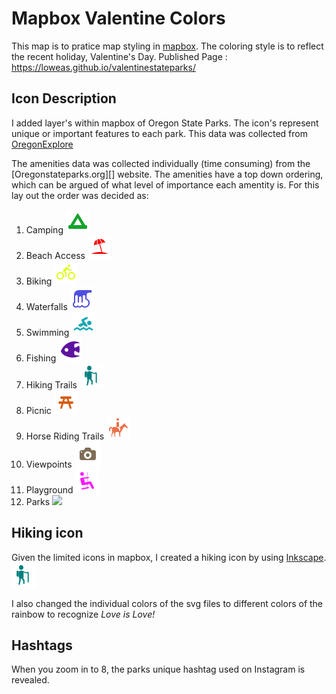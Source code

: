 # Mapbox Valentine Colors

This map is to pratice map styling in [mapbox][]. The coloring style is to reflect the recent holiday, Valentine's Day. Published Page : https://loweas.github.io/valentinestateparks/

## Icon Description
I added layer's within mapbox of Oregon State Parks. The icon's represent unique or important features to each park. This data was collected from [OregonExplore][]

The amenities data was collected individually (time consuming) from the [Oregonstateparks.org][] website. The amenities have a top down ordering, which can be argued of what level of importance each amentity is. For this lay out the order was decided as:

1. Camping <img src="/assets/icons/campsite-15.svg">
2. Beach Access <img src="/assets/icons/beach-15.svg">
3. Biking <img src="/assets/icons/bicycle-share-15.svg">
4. Waterfalls <img src="/assets/icons/waterfall-15.svg">
5. Swimming <img src="/assets/icons/swimming-15.svg">
6. Fishing <img src="/assets/icons/aquarium-15.svg">
7. Hiking Trails <img src="/assets/image/hiking.svg">
8. Picnic <img src="/assets/icons/picnic-site-15.svg">
9. Horse Riding Trails  <img src="/assets/icons/horse-riding-15.svg">
10. Viewpoints <img src="/assets/icons/attraction-15.svg">
11. Playground <img src="/assets/icons/playground-15.svg">
12. Parks <img src="/assets/icons/parks-15.svg">

## Hiking icon
Given the limited icons in mapbox, I created a hiking icon by using [Inkscape][]. <img src="/assets/image/hiking.svg">

I also changed the individual colors of the svg files to different colors of the rainbow to recognize *Love is Love!*




## Hashtags
When you zoom in to 8, the parks unique hashtag used on Instagram is revealed.

[OregonExplore]: https://oregonexplorer.info/
[Inkscape]: https://inkscape.org/
[mapbox]: https://www.mapbox.com/
